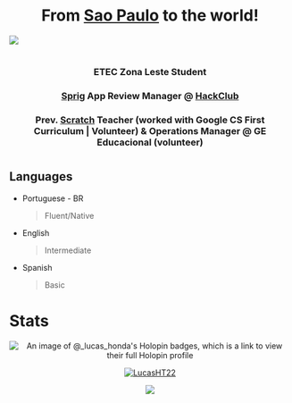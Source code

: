 
<div align="center">
<h1>From <a href="https://en.wikipedia.org/wiki/S%C3%A3o_Paulo">Sao Paulo</a> to the world!</h1>
</div>

[![](https://cloud-8ohhqgghu-hack-club-bot.vercel.app/0image.png)](https://www.tripadvisor.com/Attraction_Review-g303631-d550339-Reviews-Paulista_Avenue-Sao_Paulo_State_of_Sao_Paulo.html#/media-atf/550339/412735725:p/?albumid=-160&type=0&category=-160)

<h1></h1>

<div align="center">

<h3>ETEC Zona Leste Student</h3>
<h3><a href="https://github.com/hackclub/sprig">Sprig</a> App Review Manager @ <a href="https://hackclub.com">HackClub</a></h3>
<h3>Prev. <a href="https://scratch.mit.edu/">Scratch</a> Teacher (worked with Google CS First Curriculum | Volunteer) & Operations Manager @ GE Educacional (volunteer)</h3>
</div>

<h1></h1>

## Languages
- Portuguese - BR
  >Fluent/Native
- English
  >Intermediate
- Spanish
  >Basic

  
# Stats

<p align="center">
  <img alt="An image of @_lucas_honda's Holopin badges, which is a link to view their full Holopin profile" src="https://holopin.me/_lucas_honda" />
</p>

<p align="center"><a href="https://github.com/ryo-ma/github-profile-trophy">
  <img src="https://github-profile-trophy.vercel.app/?username=LucasHT22&column=8&margin-w=10&no-frame=true" alt="LucasHT22"/></a>
</p>

<p align="center">
  <img src="https://github-readme-stats.vercel.app/api?username=LucasHT22&count_private=true&show_icons=true&theme=tokyonight&include_all_commits=true"/>
</p>

